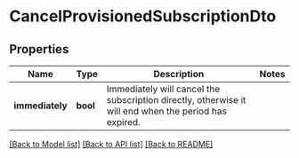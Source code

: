 # CancelProvisionedSubscriptionDto

## Properties
Name | Type | Description | Notes
------------ | ------------- | ------------- | -------------
**immediately** | **bool** | Immediately will cancel the subscription directly, otherwise it will end when the period has expired. | 

[[Back to Model list]](../../README.md#documentation-for-models) [[Back to API list]](../../README.md#documentation-for-api-endpoints) [[Back to README]](../../README.md)

